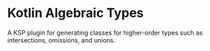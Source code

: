 # Kotlin Algebraic Types
A KSP plugin for generating classes for higher-order types such as intersections, omissions, and unions.